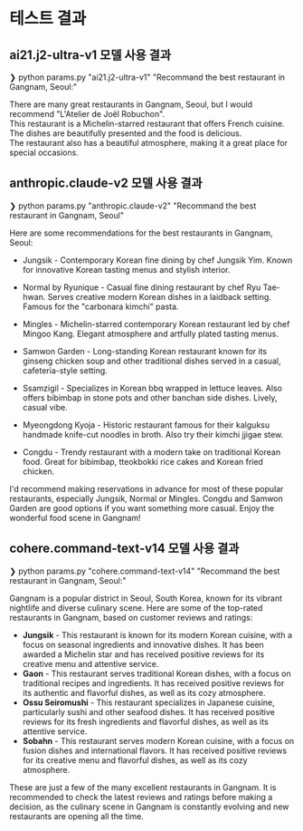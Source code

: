 # 테스트 결과

## ai21.j2-ultra-v1 모델 사용 결과

❯ python params.py "ai21.j2-ultra-v1" "Recommand the best restaurant in Gangnam, Seoul:"

There are many great restaurants in Gangnam, Seoul, but I would recommend "L'Atelier de Joël Robuchon". \
This restaurant is a Michelin-starred restaurant that offers French cuisine. The dishes are beautifully presented and the food is delicious. \
The restaurant also has a beautiful atmosphere, making it a great place for special occasions.

## anthropic.claude-v2 모델 사용 결과

❯ python params.py "anthropic.claude-v2" "Recommand the best restaurant in Gangnam, Seoul"

Here are some recommendations for the best restaurants in Gangnam, Seoul:

- Jungsik - Contemporary Korean fine dining by chef Jungsik Yim. Known for innovative Korean tasting menus and stylish interior.

- Normal by Ryunique - Casual fine dining restaurant by chef Ryu Tae-hwan. Serves creative modern Korean dishes in a laidback setting. Famous for the "carbonara kimchi" pasta. 

- Mingles - Michelin-starred contemporary Korean restaurant led by chef Mingoo Kang. Elegant atmosphere and artfully plated tasting menus.

- Samwon Garden - Long-standing Korean restaurant known for its ginseng chicken soup and other traditional dishes served in a casual, cafeteria-style setting.

- Ssamzigil - Specializes in Korean bbq wrapped in lettuce leaves. Also offers bibimbap in stone pots and other banchan side dishes. Lively, casual vibe.

- Myeongdong Kyoja - Historic restaurant famous for their kalguksu handmade knife-cut noodles in broth. Also try their kimchi jjigae stew.

- Congdu - Trendy restaurant with a modern take on traditional Korean food. Great for bibimbap, tteokbokki rice cakes and Korean fried chicken.

I'd recommend making reservations in advance for most of these popular restaurants, especially Jungsik, Normal or Mingles. Congdu and Samwon Garden are good options if you want something more casual. Enjoy the wonderful food scene in Gangnam!

## cohere.command-text-v14 모델 사용 결과

❯ python params.py "cohere.command-text-v14" "Recommand the best restaurant in Gangnam, Seoul:"

 Gangnam is a popular district in Seoul, South Korea, known for its vibrant nightlife and diverse culinary scene. Here are some of the top-rated restaurants in Gangnam, based on customer reviews and ratings:

- **Jungsik** - This restaurant is known for its modern Korean cuisine, with a focus on seasonal ingredients and innovative dishes. It has been awarded a Michelin star and has received positive reviews for its creative menu and attentive service.
- **Gaon** - This restaurant serves traditional Korean dishes, with a focus on traditional recipes and ingredients. It has received positive reviews for its authentic and flavorful dishes, as well as its cozy atmosphere.
- **Ossu Seiromushi** - This restaurant specializes in Japanese cuisine, particularly sushi and other seafood dishes. It has received positive reviews for its fresh ingredients and flavorful dishes, as well as its attentive service.
- **Sobahn** - This restaurant serves modern Korean cuisine, with a focus on fusion dishes and international flavors. It has received positive reviews for its creative menu and flavorful dishes, as well as its cozy atmosphere.

These are just a few of the many excellent restaurants in Gangnam. It is recommended to check the latest reviews and ratings before making a decision, as the culinary scene in Gangnam is constantly evolving and new restaurants are opening all the time.
